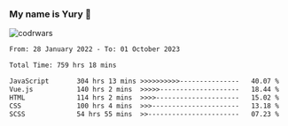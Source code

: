 ### My name is Yury 👋 
![codrwars](https://www.codewars.com/users/litury/badges/micro) 


<!--START_SECTION:waka-->

```txt
From: 28 January 2022 - To: 01 October 2023

Total Time: 759 hrs 18 mins

JavaScript       304 hrs 13 mins >>>>>>>>>>---------------   40.07 %
Vue.js           140 hrs 2 mins  >>>>>--------------------   18.44 %
HTML             114 hrs 2 mins  >>>>---------------------   15.02 %
CSS              100 hrs 4 mins  >>>----------------------   13.18 %
SCSS             54 hrs 55 mins  >>-----------------------   07.23 %
```

<!--END_SECTION:waka-->

